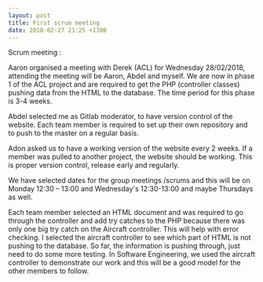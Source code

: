 ```yaml
---
layout: post
title: First scrum meeting
date: 2018-02-27 21:25 +1300
---
```


Scrum meeting :

Aaron organised a meeting with Derek (ACL) for Wednesday 28/02/2018, attending the meeting will be Aaron, Abdel and myself. We are now in phase 1 of the ACL project and are required to get the PHP (controller classes) pushing data from the HTML to the database. The time period for this phase is 3-4 weeks. 

Abdel selected me as Gitlab moderator, to have version control of the website. Each team member is required to set up their own repository and to push to the master on a regular basis.

Adon asked us to have a working version of the website every 2 weeks. If a member was pulled to another project, the website should be working. This is proper version control, release early and regularly.

We have selected dates for the group meetings /scrums and this will be on Monday 12:30 – 13:00 and Wednesday's 12:30-13:00 and maybe Thursdays as well.

Each team member selected an HTML document and was required to go through the controller and add try catches to the PHP because there was only one big try catch on the Aircraft controller. This will help with error checking. I selected the aircraft controller to see which part of HTML is not pushing to the database. So far, the information is pushing through, just need to do some more testing. In Software Engineering, we used the aircraft controller to demonstrate our work and this will be a good model for the other members to follow.
